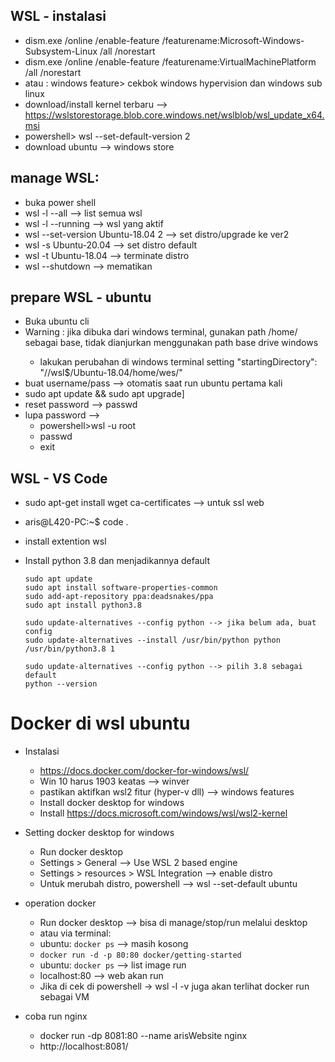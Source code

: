 ## WSL - instalasi
- dism.exe /online /enable-feature /featurename:Microsoft-Windows-Subsystem-Linux /all /norestart
- dism.exe /online /enable-feature /featurename:VirtualMachinePlatform /all /norestart
- atau : windows feature> cekbok windows hypervision dan windows sub linux
- download/install kernel terbaru --> https://wslstorestorage.blob.core.windows.net/wslblob/wsl_update_x64.msi
- powershell> wsl --set-default-version 2
- download ubuntu --> windows store

## manage WSL:
- buka power shell
- wsl -l --all  --> list semua wsl
- wsl -l --running --> wsl yang aktif 
- wsl --set-version Ubuntu-18.04 2 --> set distro/upgrade ke ver2
- wsl -s Ubuntu-20.04 --> set distro default
- wsl -t Ubuntu-18.04 --> terminate distro
- wsl --shutdown --> mematikan

## prepare WSL - ubuntu
- Buka ubuntu cli
- Warning : jika dibuka dari windows terminal, gunakan path /home/<user> sebagai base, tidak dianjurkan menggunakan path base drive windows
  - lakukan perubahan di windows terminal setting "startingDirectory": "//wsl$/Ubuntu-18.04/home/wes/"
- buat username/pass --> otomatis saat run ubuntu pertama kali
- sudo apt update && sudo apt upgrade]
- reset password --> passwd
- lupa password --> 
  - powershell>wsl -u root
  - passwd <WSLUsername>
  - exit

## WSL - VS Code
- sudo apt-get install wget ca-certificates --> untuk ssl web
- aris@L420-PC:~$ code .
- install extention wsl



- Install python 3.8 dan menjadikannya default
  ```
  sudo apt update
  sudo apt install software-properties-common
  sudo add-apt-repository ppa:deadsnakes/ppa
  sudo apt install python3.8
  
  sudo update-alternatives --config python --> jika belum ada, buat config
  sudo update-alternatives --install /usr/bin/python python /usr/bin/python3.8 1

  sudo update-alternatives --config python --> pilih 3.8 sebagai default
  python --version
  ```



# Docker di wsl ubuntu
- Instalasi
  - https://docs.docker.com/docker-for-windows/wsl/
  - Win 10 harus 1903 keatas --> winver
  - pastikan aktifkan wsl2 fitur (hyper-v dll) --> windows features
  - Install docker desktop for windows
  - Install https://docs.microsoft.com/windows/wsl/wsl2-kernel

- Setting docker desktop for windows
  - Run docker desktop
  - Settings > General --> Use WSL 2 based engine
  - Settings > resources > WSL Integration --> enable distro
  - Untuk merubah distro, powershell --> wsl --set-default ubuntu

- operation docker
  - Run docker desktop --> bisa di manage/stop/run melalui desktop
  - atau via terminal:
  - ubuntu: `docker ps` --> masih kosong
  - `docker run -d -p 80:80 docker/getting-started`
  - ubuntu: `docker ps` --> list image run
  - localhost:80 --> web akan run
  - Jika di cek di powershell -> wsl -l -v juga akan terlihat docker run sebagai VM

- coba run nginx
  - docker run -dp 8081:80 --name arisWebsite nginx
  - http://localhost:8081/
